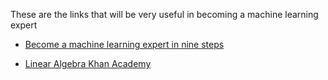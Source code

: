 These are the links that will be very useful in becoming a machine learning expert

- [Become a machine learning expert in nine steps](https://www.analyticsvidhya.com/blog/2018/07/mystory-became-a-machine-learning-expert-10-months/#:~:text=%20MyStory%3A%20Step%20by%20Step%20process%20of%20How,Analysis%20Project.%20In%20the%20first%20cricket...%20More%20)

- [Linear Algebra Khan Academy](https://www.khanacademy.org/math/linear-algebra)
